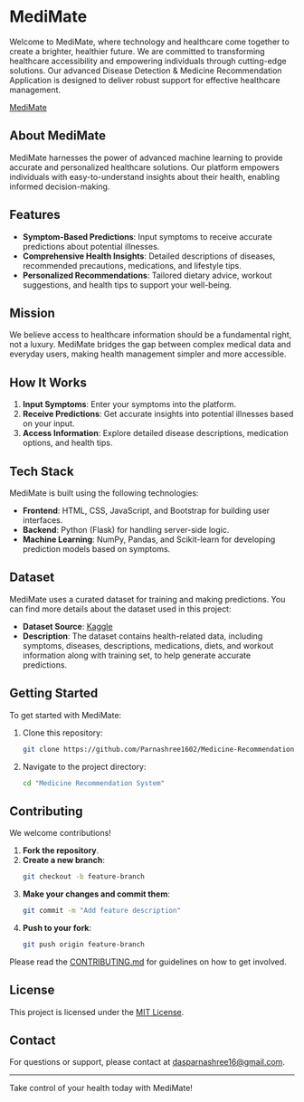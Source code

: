 # MediMate

Welcome to MediMate, where technology and healthcare come together to create a brighter, healthier future. We are committed to transforming healthcare accessibility and empowering individuals through cutting-edge solutions. Our advanced Disease Detection & Medicine Recommendation Application is designed to deliver robust support for effective healthcare management.

[MediMate](https://medicine-recommendation-system-1-tsgd.onrender.com/)

## About MediMate
MediMate harnesses the power of advanced machine learning to provide accurate and personalized healthcare solutions. Our platform empowers individuals with easy-to-understand insights about their health, enabling informed decision-making.

## Features
- **Symptom-Based Predictions**: Input symptoms to receive accurate predictions about potential illnesses.
- **Comprehensive Health Insights**: Detailed descriptions of diseases, recommended precautions, medications, and lifestyle tips.
- **Personalized Recommendations**: Tailored dietary advice, workout suggestions, and health tips to support your well-being.

## Mission
We believe access to healthcare information should be a fundamental right, not a luxury. MediMate bridges the gap between complex medical data and everyday users, making health management simpler and more accessible.

## How It Works
1. **Input Symptoms**: Enter your symptoms into the platform.
2. **Receive Predictions**: Get accurate insights into potential illnesses based on your input.
3. **Access Information**: Explore detailed disease descriptions, medication options, and health tips.

## Tech Stack
MediMate is built using the following technologies:
- **Frontend**: HTML, CSS, JavaScript, and Bootstrap for building user interfaces.
- **Backend**: Python (Flask) for handling server-side logic.
- **Machine Learning**: NumPy, Pandas, and Scikit-learn for developing prediction models based on symptoms.

## Dataset
MediMate uses a curated dataset for training and making predictions. You can find more details about the dataset used in this project:
- **Dataset Source**: [Kaggle](https://www.kaggle.com/datasets/noorsaeed/medicine-recommendation-system-dataset)
- **Description**: The dataset contains health-related data, including symptoms, diseases, descriptions, medications, diets, and workout information along with training set, to help generate accurate predictions.

## Getting Started
To get started with MediMate:
1. Clone this repository:
   ```bash
   git clone https://github.com/Parnashree1602/Medicine-Recommendation-System.git
   ```
2. Navigate to the project directory:
   ```bash
   cd "Medicine Recommendation System"
   ```

## Contributing
We welcome contributions! 
1. **Fork the repository**.
2. **Create a new branch**:
   ```bash
   git checkout -b feature-branch
   ```
3. **Make your changes and commit them**:
   ```bash
   git commit -m "Add feature description"
   ```
4. **Push to your fork**:
   ```bash
   git push origin feature-branch
   ```

Please read the [CONTRIBUTING.md](CONTRIBUTING.md) for guidelines on how to get involved.

## License
This project is licensed under the [MIT License](LICENSE).

## Contact
For questions or support, please contact at [dasparnashree16@gmail.com](mailto:dasparnashree16@gmail.com).

---
Take control of your health today with MediMate!
